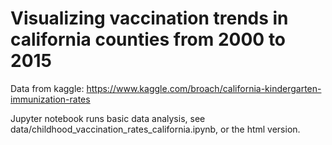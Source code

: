 # Visualizing vaccination trends in california counties from 2000 to 2015

Data from kaggle: https://www.kaggle.com/broach/california-kindergarten-immunization-rates

Jupyter notebook runs basic data analysis, see data/childhood_vaccination_rates_california.ipynb, or the html version.
